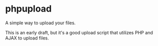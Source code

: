# phpupload
A simple way to upload your files.

This is an early draft, but it's a good upload script that utilizes PHP and AJAX to upload files.
